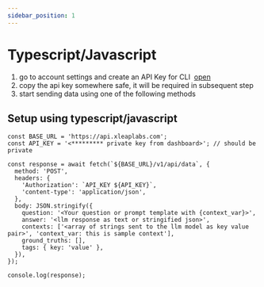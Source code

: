 ```yaml
---
sidebar_position: 1
---
```


# Typescript/Javascript

1. go to account settings and create an API Key for CLI&nbsp; [open](http://google.com)
2. copy the api key somewhere safe, it will be required in subsequent step
3. start sending data using one of the following methods

## Setup using typescript/javascript

```tsx title="setup.ts"
const BASE_URL = 'https://api.xleaplabs.com';
const API_KEY = '<********* private key from dashboard>'; // should be private

const response = await fetch(`${BASE_URL}/v1/api/data`, {
  method: 'POST',
  headers: {
    'Authorization': `API_KEY ${API_KEY}`,
    'content-type': 'application/json',
  },
  body: JSON.stringify({
    question: '<Your question or prompt template with {context_var}>',
    answer: '<llm response as text or stringified json>',
    contexts: ['<array of strings sent to the llm model as key value pair>', 'context_var: this is sample context'],
    ground_truths: [],
    tags: { key: 'value' },
  }),
});

console.log(response);
```
